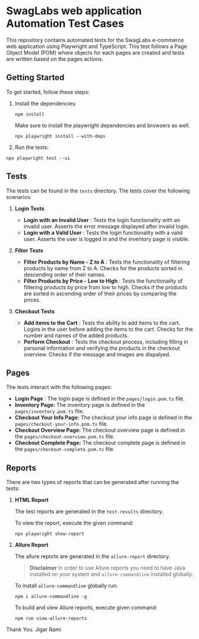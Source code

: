 # SwagLabs web application Automation Test Cases

This repository contains automated tests for the SwagLabs e-commerce web application using Playwright and TypeScript. This test follows a Page Object Model (POM) where objects for each pages are created and tests are written based on the pages actions.

## Getting Started

To get started, follow these steps:

1. Install the dependencies:

   ```shell
   npm install
   ```

   Make sure to install the playwright dependencies and browsers as well.

   ```shell
   npx playwright install --with-deps
   ```
2. Run the tests:

```shell
npx playwright test --ui
```

## Tests

The tests can be found in the `tests` directory. The tests cover the following scenarios:

1. **Login Tests**

   * **Login with an Invalid User** : Tests the login functionality with an invalid user. Asserts the error message displayed after invalid login.
   * **Login with a Valid User** : Tests the login functionality with a valid user. Asserts the user is logged in and the inventory page is visible.
2. **Filter Tests**

   * **Filter Products by Name - Z to A** : Tests the functionality of filtering products by name from Z to A. Checks for the products sorted in descending order of their names.
   * **Filter Products by Price - Low to High** : Tests the functionality of filtering products by price from low to high. Checks if the products are sorted in ascending order of their prices by comparing the prices.
3. **Checkout Tests**

   * **Add items to the Cart** : Tests the ability to add items to the cart. Logins in the user before adding the items to the cart. Checks for the number and names of the added products.
   * **Perform Checkout** : Tests the checkout process, including filling in personal information and verifying the products in the checkout overview. Checks if the message and images are dispalyed.

## Pages

The tests interact with the following pages:

* **Login Page** : The login page is defined in the `pages/login.pom.ts` file.
* **Inventory Page:** The inventory page is defined in the `pages/inventory.pom.ts` file.
* **Checkout Your Info Page:** The checkout your info page is defined in the `pages/checkout-your-info.pom.ts` file.
* **Checkout Overview Page:** The checkout overview page is defined in the `pages/checkout-overview.pom.ts` file.
* **Checkout Complete Page:** The checkout complete page is defined in the `pages/checkout-complete.pom.ts` file.

## Reports

There are two types of reports that can be generated after running the tests:

1. **HTML Report**

   The test reports are generated in the `test-results` directory.

   To view the report, execute the given command:

   ```shell
   npx playwright show-report
   ```
2. **Allure Report**

   The allure reports are generated in the `allure-report` directory.


   > **Disclaimer**
   In order to use Allure reports you need to have Java installed on your system and `allure-commandline` installed globally.


   To install `allure-commandline` globally run:
   ```shell
   npm i allure-commandline -g
   ```


   To build and view Allure reports, execute given command:

   ```shell
   npm run view-allure-reports
   ```


Thank You.
Jigar Rami
